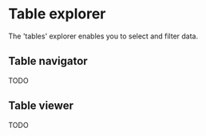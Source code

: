 # Table explorer

The 'tables' explorer enables you to select and filter data.

## Table navigator

TODO

## Table viewer

TODO